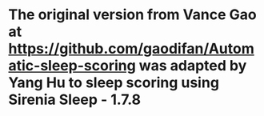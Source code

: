# The original version from Vance Gao at https://github.com/gaodifan/Automatic-sleep-scoring was adapted by Yang Hu to sleep scoring using Sirenia Sleep - 1.7.8
